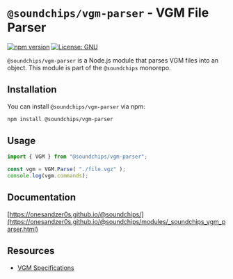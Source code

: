 # `@soundchips/vgm-parser` - VGM File Parser
[![npm version](https://badge.fury.io/js/@soundchips%2Fvgm-parser.svg)](https://badge.fury.io/js/@soundchips%2Fvgm-parser) [![License: GNU](https://img.shields.io/badge/License-GNU-blue.svg)](https://opensource.org/licenses/GNU)

`@soundchips/vgm-parser` is a Node.js module that parses VGM files into an object. This module is part of the `@soundchips` monorepo.

## Installation
You can install `@soundchips/vgm-parser` via npm:

```bash
npm install @soundchips/vgm-parser
```
## Usage
```javascript
import { VGM } from "@soundchips/vgm-parser";

const vgm = VGM.Parse( "./file.vgz" );
console.log(vgm.commands);
```
## Documentation

[https://onesandzer0s.github.io/@soundchips/](https://onesandzer0s.github.io/@soundchips/modules/_soundchips_vgm_parser.html)

## Resources
- [VGM Specifications](https://vgmrips.net/wiki/VGM_Specification#Data_blocks)
